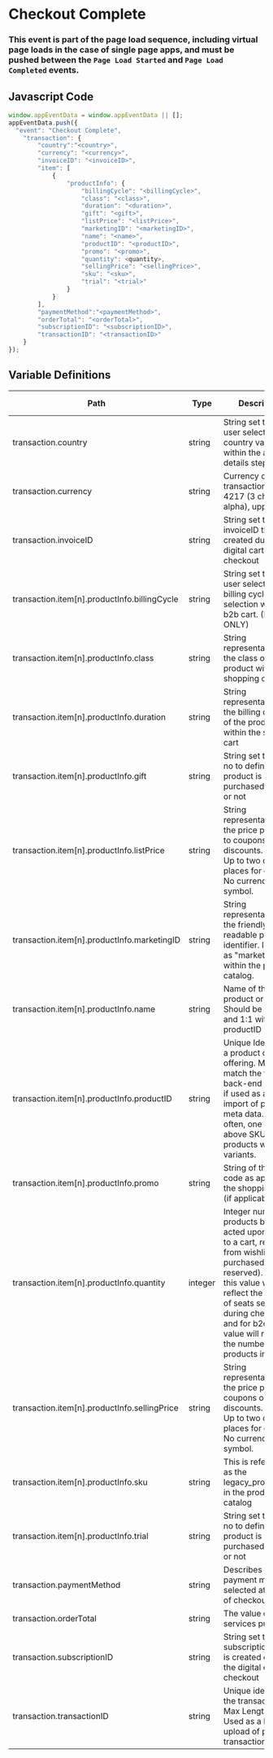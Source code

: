 # Checkout Complete

### This event is part of the page load sequence, including virtual page loads in the case of single page apps, and must be pushed between the `Page Load Started` and `Page Load Completed` events.

## Javascript Code
```js
window.appEventData = window.appEventData || [];
appEventData.push({
  "event": "Checkout Complete",
    "transaction": {
        "country":"<country>",
        "currency": "<currency>",
        "invoiceID": "<invoiceID>",
        "item": [
            {
                "productInfo": {
                    "billingCycle": "<billingCycle>",
                    "class": "<class>",
                    "duration": "<duration>",
                    "gift": "<gift>",
                    "listPrice": "<listPrice>",
                    "marketingID": "<marketingID>",
                    "name": "<name>",
                    "productID": "<productID>",
                    "promo": "<promo>",
                    "quantity": <quantity>,
                    "sellingPrice": "<sellingPrice>",
                    "sku": "<sku>",
                    "trial": "<trial>"
                }
            }
        ],
        "paymentMethod":"<paymentMethod>",
        "orderTotal": "<orderTotal>",
        "subscriptionID": "<subscriptionID>",
        "transactionID": "<transactionID>"
    }
});
```

## Variable Definitions

|Path|Type|Description|Example|Pattern|Min Length|Max Length|Minimum|Maximum|Multiple Of|
| --- | --- | --- | --- | --- | --- | --- | --- | --- | --- |
|transaction.country|string|String set to the user selected country value within the account details step|United States, India, Ireland|||||||
|transaction.currency|string|Currency of the transaction. ISO 4217 \(3 character alpha\), uppercase|USD, CAD, GBP, CHF|||||||
|transaction.invoiceID|string|String set to the invoiceID that is created during the digital cart checkout|8a8aa38094df9b9a0194e0e624561594|||||||
|transaction.item[n].productInfo.billingCycle|string|String set to the user selected billing cycle selection within the b2b cart. \(B2B ONLY\)|String set to the user selected billing cycle selection within the b2b cart. \(B2B ONLY\)|||||||
|transaction.item[n].productInfo.class|string|String representation of the class of the product within the shopping cart.|b2b, b2c|||||||
|transaction.item[n].productInfo.duration|string|String representation of the billing duration of the product within the shopping cart|annual, monthly|||||||
|transaction.item[n].productInfo.gift|string|String set to yes or no to define if a product is being purchased as a gift or not|"true","false"|||||||
|transaction.item[n].productInfo.listPrice|string|String representation of the price paid prior to coupons or discounts. Positive. Up to two decimal places for cents. No currency symbol.|200, 29.99, 50, 0|||||||
|transaction.item[n].productInfo.marketingID|string|String representation of the friendly readable product identifier. Identified as "marketing\_id" within the product catalog.|AI-PLUS-DATA, EVERY-NEW-B2B-A, CL-M-PLUS-FT|||||||
|transaction.item[n].productInfo.name|string|Name of the product or offering. Should be unique and 1:1 with productID|Core Tech \(Annual\), Data+ Free Trial \(converts to Annual\), Security + Cloud \(Pilot\)|||||||
|transaction.item[n].productInfo.productID|string|Unique Identifier of a product or offering.  Must match the format of back-end systems if used as a key for import of product meta data. Most often, one level above SKU for products with SKU variants. |155, 65588, 987764448|||||||
|transaction.item[n].productInfo.promo|string|String of the promo code as applied in the shopping cart \(if applicable\)|25FEB30OFFYRCT|||||||
|transaction.item[n].productInfo.quantity|integer|Integer number of products being acted upon \(added to a cart, removed from wishlist, purchased, reserved\). For B2B this value will reflect the quantity of seats selected during checkout and for b2c the value will reflect the number of products in cart.|1, 2, 5, 10, 50|||||||
|transaction.item[n].productInfo.sellingPrice|string|String representation of the price paid after coupons or discounts. Positive. Up to two decimal places for cents. No currency symbol.|200, 29.99, 50, 0|||||||
|transaction.item[n].productInfo.sku|string|This is referenced as the legacy\_product\_sku in the product catalog|SECURITY-PLUS-CL, AI-PLUS, IND-EVERYTHING|||||||
|transaction.item[n].productInfo.trial|string|String set to yes or no to define if a product is being purchased as a trial or not|"true", "false"|||||||
|transaction.paymentMethod|string|Describes the payment method selected at the time of checkout|Credit Card,paypal,ACH Direct debit|||||||
|transaction.orderTotal|string|The value of total services purchased|200, 29.99, 50, 0|||||||
|transaction.subscriptionID|string|String set to the subscriptionID that is created during the digital cart checkout|b8307d2582594df9b7a4e0e622dc0109|||||||
|transaction.transactionID|string|Unique identifier of the transaction. Max Length 100. Used as a key for upload of post transaction data. |123e4567-e89b-12d3-a456-426614174000|^[a-zA-Z0-9]{6,100}$|6|100||||





